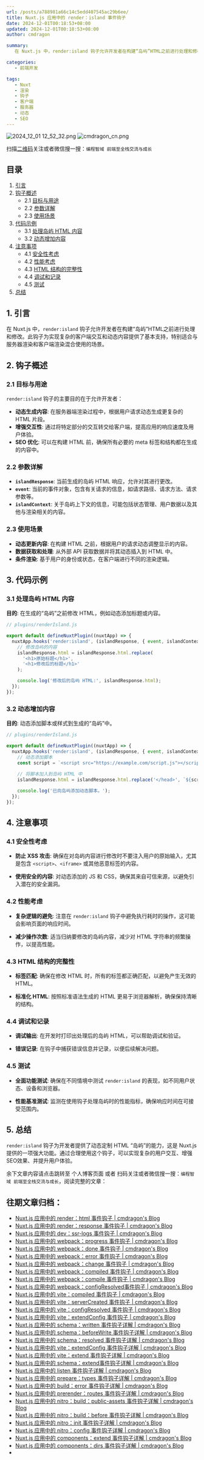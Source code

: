 ```yaml
---
url: /posts/a788981a66c14c5edd407545ac29b6ee/
title: Nuxt.js 应用中的 render：island 事件钩子
date: 2024-12-01T00:18:53+08:00
updated: 2024-12-01T00:18:53+08:00
author: cmdragon

summary:
   在 Nuxt.js 中，render:island 钩子允许开发者在构建“岛屿”HTML之前进行处理和修改。此钩子为实现复杂的客户端交互和动态内容提供了基本支持，特别适合与服务器渲染和客户端渲染混合使用的场景。

categories:
   - 前端开发

tags:
   - Nuxt
   - 渲染
   - 钩子
   - 客户端
   - 服务器
   - 动态
   - SEO
---
```


<img src="/images/2024_12_01 12_52_32.png" title="2024_12_01 12_52_32.png" alt="2024_12_01 12_52_32.png"/>

<img src="https://api2.cmdragon.cn/upload/cmder/20250304_012821924.jpg" title="cmdragon_cn.png" alt="cmdragon_cn.png"/>


扫描[二维码](https://api2.cmdragon.cn/upload/cmder/20250304_012821924.jpg)关注或者微信搜一搜：`编程智域 前端至全栈交流与成长`



## 目录
1. [引言](#1-引言)
2. [钩子概述](#2-钩子概述)
   - 2.1 [目标与用途](#21-目标与用途)
   - 2.2 [参数详解](#22-参数详解)
   - 2.3 [使用场景](#23-使用场景)
3. [代码示例](#3-代码示例)
   - 3.1 [处理岛屿 HTML 内容](#31-处理岛屿-html-内容)
   - 3.2 [动态增加内容](#32-动态增加内容)
4. [注意事项](#4-注意事项)
   - 4.1 [安全性考虑](#41-安全性考虑)
   - 4.2 [性能考虑](#42-性能考虑)
   - 4.3 [HTML 结构的完整性](#43-html-结构的完整性)
   - 4.4 [调试和记录](#44-调试和记录)
   - 4.5 [测试](#45-测试)
5. [总结](#5-总结)

## 1. 引言

在 Nuxt.js 中，`render:island` 钩子允许开发者在构建“岛屿”HTML之前进行处理和修改。此钩子为实现复杂的客户端交互和动态内容提供了基本支持，特别适合与服务器渲染和客户端渲染混合使用的场景。

## 2. 钩子概述

### 2.1 目标与用途

`render:island` 钩子的主要目的在于允许开发者：

- **动态生成内容**: 在服务器端渲染过程中，根据用户请求动态生成更复杂的 HTML 片段。
- **增强交互性**: 通过将特定部分的交互转交给客户端，提高应用的响应速度及用户体验。
- **SEO 优化**: 可以在构建 HTML 前，确保所有必要的 meta 标签和结构都在生成的内容中。

### 2.2 参数详解

- **`islandResponse`**: 当前生成的岛屿 HTML 响应，允许对其进行更改。
- **`event`**: 当前的事件对象，包含有关请求的信息，如请求路径、请求方法、请求参数等。
- **`islandContext`**: 关于岛屿上下文的信息，可能包括状态管理、用户数据以及其他与渲染相关的内容。

### 2.3 使用场景

- **动态更新内容**: 在构建 HTML 之前，根据用户的请求动态调整显示的内容。
- **数据获取和处理**: 从外部 API 获取数据并将其动态插入到 HTML 中。
- **条件渲染**: 基于用户的身份或状态，在客户端进行不同的渲染逻辑。

## 3. 代码示例

### 3.1 处理岛屿 HTML 内容

**目的**: 在生成的“岛屿”之前修改 HTML，例如动态添加标题或内容。

```javascript
// plugins/renderIsland.js

export default defineNuxtPlugin((nuxtApp) => {
  nuxtApp.hooks('render:island', (islandResponse, { event, islandContext }) => {
    // 修改岛屿的内容
    islandResponse.html = islandResponse.html.replace(
      '<h1>原始标题</h1>',
      '<h1>修改后的标题</h1>'
    );

    console.log('修改后的岛屿 HTML:', islandResponse.html);
  });
});
```

### 3.2 动态增加内容

**目的**: 动态添加脚本或样式到生成的“岛屿”中。

```javascript
// plugins/renderIsland.js

export default defineNuxtPlugin((nuxtApp) => {
  nuxtApp.hooks('render:island', (islandResponse, { event, islandContext }) => {
    // 动态添加脚本
    const script = `<script src="https://example.com/script.js"></script>`;
    
    // 将脚本加入到岛屿 HTML 中
    islandResponse.html = islandResponse.html.replace('</head>', `${script}</head>`);

    console.log('已向岛屿添加动态脚本。');
  });
});
```

## 4. 注意事项

### 4.1 安全性考虑

- **防止 XSS 攻击**: 确保在对岛屿内容进行修改时不要注入用户的原始输入，尤其是包含 `<script>`、`<iframe>` 或其他恶意标签的内容。
  
- **使用安全的内容**: 对动态添加的 JS 和 CSS，确保其来自可信来源，以避免引入潜在的安全漏洞。

### 4.2 性能考虑

- **复杂逻辑的避免**: 注意在 `render:island` 钩子中避免执行耗时的操作，这可能会影响页面的响应时间。

- **减少操作次数**: 适当归纳要修改的岛屿内容，减少对 HTML 字符串的频繁操作，以提高性能。

### 4.3 HTML 结构的完整性

- **标签匹配**: 确保在修改 HTML 时，所有的标签都正确匹配，以避免产生无效的 HTML。

- **标准化 HTML**: 按照标准语法生成的 HTML 更易于浏览器解析，确保保持清晰的结构。

### 4.4 调试和记录

- **调试输出**: 在开发时打印出处理后的岛屿 HTML，可以帮助调试和验证。

- **错误记录**: 在钩子中捕获错误信息并记录，以便后续解决问题。

### 4.5 测试

- **全面功能测试**: 确保在不同情境中测试 `render:island` 的表现，如不同用户状态、设备和浏览器。

- **性能基准测试**: 监测在使用钩子处理岛屿时的性能指标，确保响应时间在可接受范围内。

## 5. 总结

`render:island` 钩子为开发者提供了动态定制 HTML “岛屿”的能力，这是 Nuxt.js 提供的一项强大功能。通过合理使用这个钩子，可以实现复杂的用户交互、增强SEO效果、并提升用户体验。

余下文章内容请点击跳转至 个人博客页面 或者 扫码关注或者微信搜一搜：`编程智域 前端至全栈交流与成长`，阅读完整的文章：

## 往期文章归档：

- [Nuxt.js 应用中的 render：html 事件钩子 | cmdragon's Blog](https://blog.cmdragon.cn/posts/e2e4ffc078733570a7b98d6f0dd9ea13/)
- [Nuxt.js 应用中的 render：response 事件钩子 | cmdragon's Blog](https://blog.cmdragon.cn/posts/b12508be9c4fb6b8f0499948ecd68ad9/)
- [Nuxt.js 应用中的 dev：ssr-logs 事件钩子 | cmdragon's Blog](https://blog.cmdragon.cn/posts/ef86af3b9be34b11d75fa32951b147bd/)
- [Nuxt.js 应用中的 webpack：progress 事件钩子 | cmdragon's Blog](https://blog.cmdragon.cn/posts/47b46cd0c184932afc8428cccb2e3bc8/)
- [Nuxt.js 应用中的 webpack：done 事件钩子 | cmdragon's Blog](https://blog.cmdragon.cn/posts/4d17f3c1bc0c28b6f117688edab9cd9a/)
- [Nuxt.js 应用中的 webpack：error 事件钩子 | cmdragon's Blog](https://blog.cmdragon.cn/posts/8de760bec83aa6eedb15a70959e37ac5/)
- [Nuxt.js 应用中的 webpack：change 事件钩子 | cmdragon's Blog](https://blog.cmdragon.cn/posts/871f2adb90d3346f48ea362ee434cee3/)
- [Nuxt.js 应用中的 webpack：compiled 事件钩子 | cmdragon's Blog](https://blog.cmdragon.cn/posts/077a6b701325cff54c081bf5946d5477/)
- [Nuxt.js 应用中的 webpack：compile 事件钩子 | cmdragon's Blog](https://blog.cmdragon.cn/posts/375bd210d2c7634b026886f4fd5e7ff0/)
- [Nuxt.js 应用中的 webpack：configResolved事件钩子 | cmdragon's Blog](https://blog.cmdragon.cn/posts/c9d5ec8a241258b72058270c7c4a22e5/)
- [Nuxt.js 应用中的 vite：compiled 事件钩子 | cmdragon's Blog](https://blog.cmdragon.cn/posts/6dd7282f615a7b4b910a0e0fe71c9882/)
- [Nuxt.js 应用中的 vite：serverCreated 事件钩子 | cmdragon's Blog](https://blog.cmdragon.cn/posts/29cac3fa837d4b767f01a77d6adc60e1/)
- [Nuxt.js 应用中的 vite：configResolved 事件钩子 | cmdragon's Blog](https://blog.cmdragon.cn/posts/2d9f94579481d38e0e9a7569cdfc31cb/)
- [Nuxt.js 应用中的 vite：extendConfig 事件钩子 | cmdragon's Blog](https://blog.cmdragon.cn/posts/6bbb5474e945ea9d9a79c6cfcb6ec585/)
- [Nuxt.js 应用中的 schema：written 事件钩子详解 | cmdragon's Blog](https://blog.cmdragon.cn/posts/bbc449caa5e31f1084aed152323c2758/)
- [Nuxt.js 应用中的 schema：beforeWrite 事件钩子详解 | cmdragon's Blog](https://blog.cmdragon.cn/posts/9303f1529d95797ca3241f21e2fbc34d/)
- [Nuxt.js 应用中的 schema：resolved 事件钩子详解 | cmdragon's Blog](https://blog.cmdragon.cn/posts/0a60978d2ce7bbcd5b86f9de0e5c99e2/)
- [Nuxt.js 应用中的 vite：extendConfig 事件钩子详解 | cmdragon's Blog](https://blog.cmdragon.cn/posts/7f2f4ee1ef433b4a19daa99da7bd9f07/)
- [Nuxt.js 应用中的 vite：extend 事件钩子详解 | cmdragon's Blog](https://blog.cmdragon.cn/posts/cdba81aa5bb32dcc233a8bd29adee923/)
- [Nuxt.js 应用中的 schema：extend事件钩子详解 | cmdragon's Blog](https://blog.cmdragon.cn/posts/b1d6a0b2258a699dc8415d298eecab45/)
- [Nuxt.js 应用中的 listen 事件钩子详解 | cmdragon's Blog](https://blog.cmdragon.cn/posts/59f320ae722d9803c0c4eb42ccb295b2/)
- [Nuxt.js 应用中的 prepare：types 事件钩子详解 | cmdragon's Blog](https://blog.cmdragon.cn/posts/68419c6dd94db64cbb46673ab19a5146/)
- [Nuxt.js 应用中的 build：error 事件钩子详解 | cmdragon's Blog](https://blog.cmdragon.cn/posts/4a5e09829cf63001943fc481d69e01e0/)
- [Nuxt.js 应用中的 prerender：routes 事件钩子详解 | cmdragon's Blog](https://blog.cmdragon.cn/posts/7a11deaf9e3d140fd18d7ad3cde4b9d7/)
- [Nuxt.js 应用中的 nitro：build：public-assets 事件钩子详解 | cmdragon's Blog](https://blog.cmdragon.cn/posts/271508b42bc005f41e4fa31830a84e83/)
- [Nuxt.js 应用中的 nitro：build：before 事件钩子详解 | cmdragon's Blog](https://blog.cmdragon.cn/posts/a2820600faa85b49967d91cb7617c284/)
- [Nuxt.js 应用中的 nitro：init 事件钩子详解 | cmdragon's Blog](https://blog.cmdragon.cn/posts/a8d7636d5643bafcee2bcc1767dcfa3b/)
- [Nuxt.js 应用中的 nitro：config 事件钩子详解 | cmdragon's Blog](https://blog.cmdragon.cn/posts/927aa434dc4886c8c357c9000e072b19/)
- [Nuxt.js 应用中的 components：extend 事件钩子详解 | cmdragon's Blog](https://blog.cmdragon.cn/posts/1189b069abd2cfe9869abbbb4f7f340b/)
- [Nuxt.js 应用中的 components：dirs 事件钩子详解 | cmdragon's Blog](https://blog.cmdragon.cn/posts/06467028093d81da701fced5b84150cb/)
-

